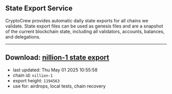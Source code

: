 ## State Export Service
CryptoCrew provides automatic daily state exports for all chains we validate. State export files can be used as genesis files and are a snapshot of the current blockchain state, including all validators, accounts, balances, and delegations.

---
**Download: [nillion-1 state export](https://ccv-s3.nbg1.your-objectstorage.com/SERVICE/nillion/nillion-1_export_1194563.json)**
---

- last updated: Thu May 01 2025 10:55:58
- chain id: `nillion-1`
- export height: `1194563`
- use for: airdrops, local tests, chain recovery
